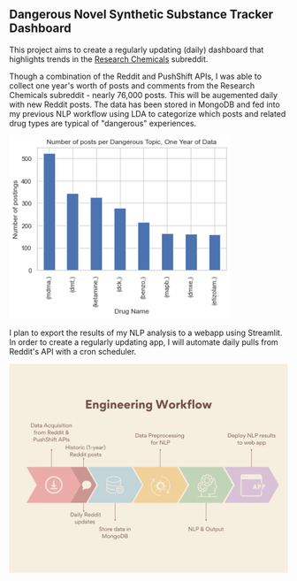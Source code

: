 ## Dangerous Novel Synthetic Substance Tracker Dashboard

This project aims to create a regularly updating (daily) dashboard that highlights trends in the [Research Chemicals](https://www.reddit.com/r/researchchemicals/) subreddit. 

Though a combination of the Reddit and PushShift APIs, I was able to collect one year's worth of posts and comments from the Research Chemicals subreddit - nearly 76,000 posts. This will be augemented daily with new Reddit posts. The data has been stored in MongoDB and fed into my previous NLP workflow using LDA to categorize which posts and related drug types are typical of "dangerous" experiences. 

<img src="https://github.com/tyrnaki/metis_coursework/blob/main/engineering/images/Dangerous_Drugs_One-Year.png" alt="drawing" width="400" position='absolute' float='right'/>

I plan to export the results of my NLP analysis to a webapp using Streamlit. In order to create a regularly updating app, I will automate daily pulls from Reddit's API with a cron scheduler. 

<img src="https://github.com/tyrnaki/metis_coursework/blob/main/engineering/images/workflow.png" alt="drawing" width="600" position='absolute' float='right'/>
